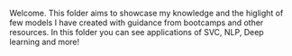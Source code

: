Welcome. This folder aims to showcase my knowledge and the higlight of few models I have created with guidance from bootcamps and other resources. In this folder you can see applications of SVC, NLP, Deep learning and more!
